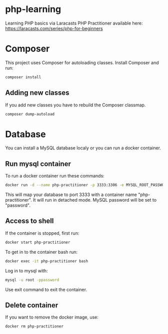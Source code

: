 # php-learning
Learning PHP basics via Laracasts PHP Practitioner available here:
https://laracasts.com/series/php-for-beginners

# Composer
This project uses Composer for autoloading classes. Install Composer and run:
```bash
composer install
```
## Adding new classes
If you add new classes you have to rebuild the Composer classmap.
```bash
composer dump-autoload
```

# Database
You can install a MySQL database localy or you can run a docker container.

## Run mysql container
To run a docker container run these commands:
```bash
docker run -d --name php-practitioner -p 3333:3306 -e MYSQL_ROOT_PASSWORD=password mysql
```

This will map your database to port 3333 with a container name "php-practitioner". It will run in detached mode. MySQL password will be set to "password".

## Access to shell
If the container is stopped, first run:
```bash
docker start php-practitioner
```

To get in to the container bash run:
```bash
docker exec -it php-practitioner bash
```
Log in to mysql with:
```bash
mysql -u root -ppassword
```

Use exit command to exit the container.

##  Delete container
If you want to remove the docker image, use:
```bash
docker rm php-practitioner
```